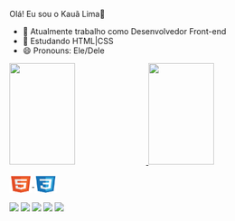 Olá! Eu sou o Kauã Lima👋

- 🔭 Atualmente trabalho como Desenvolvedor Front-end 
- 🌱 Estudando HTML|CSS
- 😄 Pronouns: Ele/Dele

<div>
  <a href="https://www.linkedin.com/in/kaua-limadev">
  <img height="180em" img width="48%" src="https://github-readme-stats.vercel.app/api?username=kauadev1&show_icons=true&theme=dracula&include_all_commits=true&counts_private=true"/>
  <img height="180em" img width="48%" src="https://github-readme-stats.vercel.app/api/top-langs/?username=kauadev1&layout=compact&langs_count=16&theme=dracula">
</div>
  
<div style="display: inline_block"><br>
  <img align="center" alt="kaua-HTML" height="30" width="40" src="https://raw.githubusercontent.com/devicons/devicon/master/icons/html5/html5-original.svg">
  <img align="center" alt="kaua-HTML" height="30" width="40" src="https://raw.githubusercontent.com/devicons/devicon/master/icons/css3/css3-original.svg">
 </div><br>
    
<div>
  <a href="https://www.instagram.com/chef.cuan/" target="_blank"><img src="https://img.shields.io/badge/Instagram-E4405F?style=for-the-badge&logo=instagram&logoColor=white" target="_blank"></a>
      <a href="https://www.linkedin.com/in/kauã-lima-906233252/" target="_blank"><img src="https://img.shields.io/badge/LinkedIn-0077B5?style=for-the-badge&logo=linkedin&logoColor=white"></a>
      <a href="mailto:kaualimads15@gmail.com" target="_blank"><img src="https://img.shields.io/badge/Gmail-D14836?style=for-the-badge&logo=gmail&logoColor=white" target="_blank"></a>
      <a href="https://wa.link/3i39h8" target="_blank"><img src="https://img.shields.io/badge/WhatsApp-25D366?style=for-the-badge&logo=whatsapp&logoColor=white"></a> 
      <a href="https://t.me/kauadev1" target="_blank"><img src="https://img.shields.io/badge/Telegram-2CA5E0?style=for-the-badge&logo=telegram&logoColor=white"></a> 
  </div>

  
